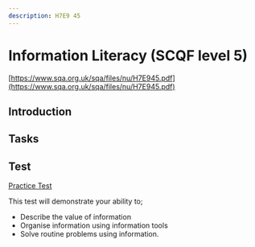 ```yaml
---
description: H7E9 45
---
```


# Information Literacy \(SCQF level 5\)



[https://www.sqa.org.uk/sqa/files/nu/H7E945.pdf](https://www.sqa.org.uk/sqa/files/nu/H7E945.pdf)

## Introduction

## Tasks

## Test

[Practice Test](https://goo.gl/forms/QEF0ixH1xCShpkmA3)

This test will demonstrate your ability to;

* Describe the value of information
* Organise information using information tools
* Solve routine problems using information.

